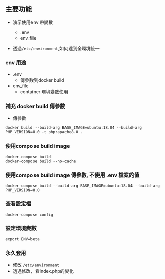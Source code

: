 ## 主要功能
- 演示使用env 帶變數
  - .env
  - env_file

- 透過`/etc/environment`,如何達到全環境統一

### env 用途
- .env
  - 傳參數到docker build
- env_file
  - container 環境變數使用

### 補充 docker build 傳參數
- 傳參數
```
docker build --build-arg BASE_IMAGE=ubuntu:18.04 --build-arg PHP_VERSION=8.0 -t php:apache8.0 .
```

### 使用compose build image
```
docker-compose build
docker-compose build --no-cache
```
### 使用compose build image 傳參數, 不使用 .env 檔案的值
```
docker-compose build --build-arg BASE_IMAGE=ubuntu:18.04 --build-arg PHP_VERSION=8.0
```

### 查看設定檔
```
docker-compose config
```
### 設定環境變數
```
export ENV=beta
```
### 永久套用
- 修改 `/etc/environment`
- 透過修改，看index.php的變化
